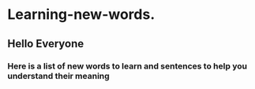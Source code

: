 # Learning-new-words.



## Hello Everyone 


### Here is a list of new words to learn and sentences to help you understand their meaning
